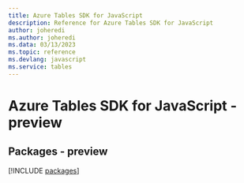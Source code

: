 ```yaml
---
title: Azure Tables SDK for JavaScript
description: Reference for Azure Tables SDK for JavaScript
author: joheredi
ms.author: joheredi
ms.data: 03/13/2023
ms.topic: reference
ms.devlang: javascript
ms.service: tables
---
```

# Azure Tables SDK for JavaScript - preview
## Packages - preview
[!INCLUDE [packages](tables-index.md)]
